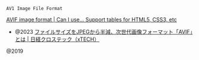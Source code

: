`AV1 Image File Format`

[AVIF image format | Can I use... Support tables for HTML5, CSS3, etc](https://caniuse.com/avif)

- @2023 [ファイルサイズをJPEGから半減、次世代画像フォーマット「AVIF」とは | 日経クロステック（xTECH）](https://xtech.nikkei.com/atcl/nxt/keyword/18/00002/080700236/)

@2019
